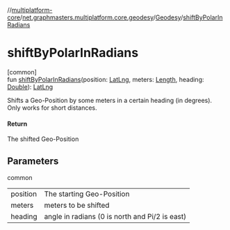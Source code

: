 //[multiplatform-core](../../../index.md)/[net.graphmasters.multiplatform.core.geodesy](../index.md)/[Geodesy](index.md)/[shiftByPolarInRadians](shift-by-polar-in-radians.md)

# shiftByPolarInRadians

[common]\
fun [shiftByPolarInRadians](shift-by-polar-in-radians.md)(position: [LatLng](../../net.graphmasters.multiplatform.core.model/-lat-lng/index.md), meters: [Length](../../net.graphmasters.multiplatform.core.units/-length/index.md), heading: [Double](https://kotlinlang.org/api/latest/jvm/stdlib/kotlin/-double/index.html)): [LatLng](../../net.graphmasters.multiplatform.core.model/-lat-lng/index.md)

Shifts a Geo-Position by some meters in a certain heading (in degrees). Only works for short distances.

#### Return

The shifted Geo-Position

## Parameters

common

| | |
|---|---|
| position | The starting Geo-Position |
| meters | meters to be shifted |
| heading | angle in radians (0 is north and Pi/2 is east) |
